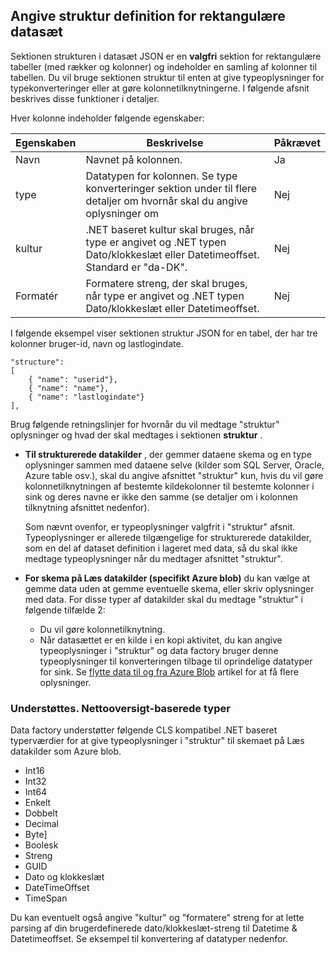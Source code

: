 ## <a name="specifying-structure-definition-for-rectangular-datasets"></a>Angive struktur definition for rektangulære datasæt
Sektionen strukturen i datasæt JSON er en **valgfri** sektion for rektangulære tabeller (med rækker og kolonner) og indeholder en samling af kolonner til tabellen. Du vil bruge sektionen struktur til enten at give typeoplysninger for typekonverteringer eller at gøre kolonnetilknytningerne. I følgende afsnit beskrives disse funktioner i detaljer. 

Hver kolonne indeholder følgende egenskaber:

| Egenskaben | Beskrivelse | Påkrævet |
| -------- | ----------- | -------- |
| Navn | Navnet på kolonnen. | Ja |
| type | Datatypen for kolonnen. Se type konverteringer sektion under til flere detaljer om hvornår skal du angive oplysninger om | Nej |
| kultur | .NET baseret kultur skal bruges, når type er angivet og .NET typen Dato/klokkeslæt eller Datetimeoffset. Standard er "da-DK".  | Nej |
| Formatér | Formatere streng, der skal bruges, når type er angivet og .NET typen Dato/klokkeslæt eller Datetimeoffset. | Nej |

I følgende eksempel viser sektionen struktur JSON for en tabel, der har tre kolonner bruger-id, navn og lastlogindate.

    "structure": 
    [
        { "name": "userid"},
        { "name": "name"},
        { "name": "lastlogindate"}
    ],

Brug følgende retningslinjer for hvornår du vil medtage "struktur" oplysninger og hvad der skal medtages i sektionen **struktur** .

- **Til strukturerede datakilder** , der gemmer dataene skema og en type oplysninger sammen med dataene selve (kilder som SQL Server, Oracle, Azure table osv.), skal du angive afsnittet "struktur" kun, hvis du vil gøre kolonnetilknytningen af bestemte kildekolonner til bestemte kolonner i sink og deres navne er ikke den samme (se detaljer om i kolonnen tilknytning afsnittet nedenfor). 

    Som nævnt ovenfor, er typeoplysninger valgfrit i "struktur" afsnit. Typeoplysninger er allerede tilgængelige for strukturerede datakilder, som en del af dataset definition i lageret med data, så du skal ikke medtage typeoplysninger når du medtager afsnittet "struktur".
- **For skema på Læs datakilder (specifikt Azure blob)** du kan vælge at gemme data uden at gemme eventuelle skema, eller skriv oplysninger med data. For disse typer af datakilder skal du medtage "struktur" i følgende tilfælde 2:
    - Du vil gøre kolonnetilknytning.
    - Når datasættet er en kilde i en kopi aktivitet, du kan angive typeoplysninger i "struktur" og data factory bruger denne typeoplysninger til konverteringen tilbage til oprindelige datatyper for sink. Se [flytte data til og fra Azure Blob](../articles/data-factory/data-factory-azure-blob-connector.md) artikel for at få flere oplysninger.

### <a name="supported-net-based-types"></a>Understøttes. Nettooversigt-baserede typer 
Data factory understøtter følgende CLS kompatibel .NET baseret typerværdier for at give typeoplysninger i "struktur" til skemaet på Læs datakilder som Azure blob.

- Int16
- Int32 
- Int64
- Enkelt
- Dobbelt
- Decimal
- Byte]
- Boolesk
- Streng 
- GUID
- Dato og klokkeslæt
- DateTimeOffset
- TimeSpan 

Du kan eventuelt også angive "kultur" og "formatere" streng for at lette parsing af din brugerdefinerede dato/klokkeslæt-streng til Datetime & Datetimeoffset. Se eksempel til konvertering af datatyper nedenfor.

